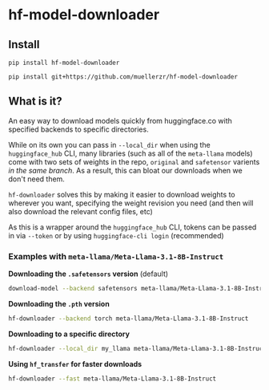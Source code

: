 # hf-model-downloader

## Install

`pip install hf-model-downloader`

`pip install git+https://github.com/muellerzr/hf-model-downloader`

## What is it?

An easy way to download models quickly from huggingface.co with specified backends to specific directories. 

While on its own you can pass in `--local_dir` when using the `huggingface_hub` CLI, many libraries (such as all of the `meta-llama` models) come with two sets
of weights in the repo, `original` and `safetensor` varients *in the same branch*. As a result, this can bloat our downloads when we don't need them.

`hf-downloader` solves this by making it easier to download weights to wherever you want, specifying the weight revision you need (and then will also download the relevant config files, etc)

As this is a wrapper around the `huggingface_hub` CLI, tokens can be passed in via `--token` or by using `huggingface-cli login` (recommended)


### Examples with `meta-llama/Meta-Llama-3.1-8B-Instruct`


**Downloading the `.safetensors` version** (default)
```bash
download-model --backend safetensors meta-llama/Meta-Llama-3.1-8B-Instruct 
```

**Downloading the `.pth` version**
```bash
hf-downloader --backend torch meta-llama/Meta-Llama-3.1-8B-Instruct 
```

**Downloading to a specific directory**
```bash
hf-downloader --local_dir my_llama meta-llama/Meta-Llama-3.1-8B-Instruct 
```

**Using `hf_transfer` for faster downloads**
```bash
hf-downloader --fast meta-llama/Meta-Llama-3.1-8B-Instruct
```